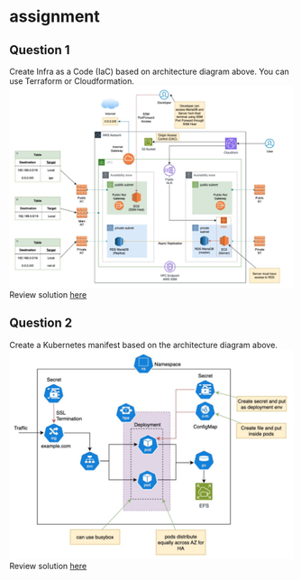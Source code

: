 # assignment

## Question 1
Create Infra as a Code (IaC) based on architecture diagram above. You can use Terraform or Cloudformation. 
![complete-architecture](question-1-cloudformation/Screenshot.png)
Review solution [here](https://github.com/dahrihadri/assignment/tree/main/question-2-kubernetes)

## Question 2
Create a Kubernetes manifest based on the architecture diagram above.
![complete-architecture](question-2-kubernetes/Screenshot.png)
Review solution [here](https://github.com/dahrihadri/assignment/tree/main/question-2-kubernetes)
